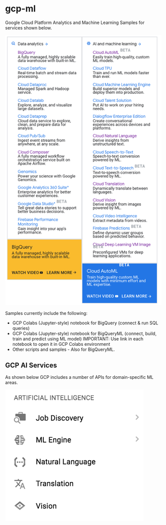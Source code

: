 # gcp-ml

Google Cloud Platform Analytics and Machine Learning Samples for services shown below.  

![GCP Analytics & ML](/images/products.png)

Samples currently include the following:
 - GCP Colabs (Jupyter-style) notebook for BigQuery (connect & run SQL queries)
 - GCP Colabs (Jupyter-style) notebook for BigQueryML (connect, build, train and predict using ML model) IMPORTANT: Use link in each notebook to open it in GCP Colabs environment
 - Other scripts and samples - Also for BigQueryML.

 ## GCP AI Services

 As shown below GCP includes a number of APIs for domain-specific ML areas.

 ![GCP AI](/images/gcp-ai.png)

